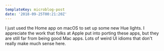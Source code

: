 ```yaml
---
templateKey: microblog-post
date: '2018-09-25T00:21:20Z'
---
```


I just used the Home app on macOS to set up some new Hue lights. I appreciate the work that folks at Apple put into porting these apps, but they are still far from being good Mac apps. Lots of weird UI idioms that don't really make much sense here.


